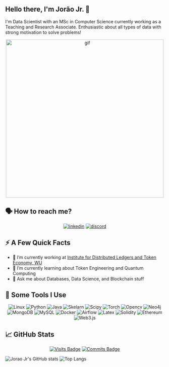 ## Hello there, I'm Jorão Jr. 👋 

I'm Data Scientist with an MSc in Computer Science currently working as a Teaching and Research Associate. Enthusiastic about all types of data with strong motivation to solve problems!

<div align="center">

<img src="https://media.giphy.com/media/OnJLRvXvAmvPW/giphy.gif" width="500" alt="gif"/>

</div>

## 🗣️ How to reach me?

<div align="center">

[![linkedin](https://img.shields.io/badge/LinkedIn-0077B5?style=for-the-badge&logo=linkedin&logoColor=white)](https://www.linkedin.com/in/joraojr/)
[![discord](https://img.shields.io/badge/Discord-5865F2?style=for-the-badge&logo=discord&logoColor=white)](https://discordapp.com/users/275390670716403713)

</div>


## ⚡️ A Few Quick Facts

- 🔭 I’m currently working at [Institute for Distributed Ledgers and Token Economy, WU]
- 🌱 I’m currently learning about Token Engineering and Quantum Computing
- 💬 Ask me about Databases, Data Science, and Blockchain stuff




## 🚀 Some Tools I Use

<div align="center">
  
<img alt="Linux" src="https://img.shields.io/badge/Linux-FCC624?style=for-the-badge&logo=linux&logoColor=black" />

<img alt="Python" src="https://img.shields.io/badge/Python-FFD43B?style=for-the-badge&logo=python&logoColor=blue" />
<img alt="Java" src="https://img.shields.io/badge/Java-ED8B00?style=for-the-badge&logo=java&logoColor=white" />

<img alt="Skelarn" src="https://img.shields.io/badge/scikit_learn-F7931E?style=for-the-badge&logo=scikit-learn&logoColor=white" />
<img alt="Scipy" src="https://img.shields.io/badge/SciPy-654FF0?style=for-the-badge&logo=SciPy&logoColor=white" />
<img alt="Torch" src="https://img.shields.io/badge/PyTorch-EE4C2C?style=for-the-badge&logo=PyTorch&logoColor=white" />
<img alt="Opencv" src="https://img.shields.io/badge/OpenCV-27338e?style=for-the-badge&logo=OpenCV&logoColor=white" />

<img alt="Neo4j" src="https://img.shields.io/badge/Neo4j-018bff?style=for-the-badge&logo=neo4j&logoColor=white" />
<img alt="MongoDB" src="https://img.shields.io/badge/MongoDB-4EA94B?style=for-the-badge&logo=mongodb&logoColor=white" />
<img alt="MySQL" src="https://img.shields.io/badge/MySQL-005C84?style=for-the-badge&logo=mysql&logoColor=white" />

<img alt="Docker" src="https://img.shields.io/badge/Docker-2CA5E0?style=for-the-badge&logo=docker&logoColor=white" />
<img alt="Airflow" src="https://img.shields.io/badge/Airflow-017CEE?style=for-the-badge&logo=Apache%20Airflow&logoColor=white" />

<img alt="Latex" src="https://img.shields.io/badge/LaTeX-47A141?style=for-the-badge&logo=LaTeX&logoColor=white" />

<img alt="Solidity" src="https://img.shields.io/badge/Solidity-e6e6e6?style=for-the-badge&logo=solidity&logoColor=black" />
<img alt="Ethereum" src="https://img.shields.io/badge/Ethereum-3C3C3D?style=for-the-badge&logo=Ethereum&logoColor=white" />
<img alt="Web3.js" src="https://img.shields.io/badge/web3.js-F16822?style=for-the-badge&logo=web3.js&logoColor=white" />


</div>


## 📈 GitHub Stats

<div align=center>


[![Visits Badge](https://komarev.com/ghpvc/?username=joraojr&color=brightgreen)](https://github.com/joraojr)
[![Commits Badge](https://badges.pufler.dev/commits/monthly/joraojr)](https://github.com/joraojr)
</div>


![Jorao Jr's GitHub stats](https://github-readme-stats.vercel.app/api?username=joraojr&show_icons=true&theme=radical&count_private=true)
![Top Langs](https://github-readme-stats.vercel.app/api/top-langs/?username=joraojr&langs_count=6&hide=TeXt&hide_border=true&layout=compact&theme=radical)


[Institute for Distributed Ledgers and Token Economy, WU]: https://www.wu.ac.at/en/tecon
